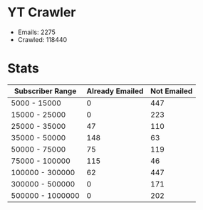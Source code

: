 # YT Crawler
- Emails: 2275
- Crawled: 118440

# Stats
| Subscriber Range  | Already Emailed | Not Emailed |
|-------|-------|-------|
| 5000 - 15000 | 0 | 447 |
| 15000 - 25000 | 0 | 223 |
| 25000 - 35000 | 47 | 110 |
| 35000 - 50000 | 148 | 63 |
| 50000 - 75000 | 75 | 119 |
| 75000 - 100000 | 115 | 46 |
| 100000 - 300000 | 62 | 447 |
| 300000 - 500000 | 0 | 171 |
| 500000 - 1000000 | 0 | 202 |
